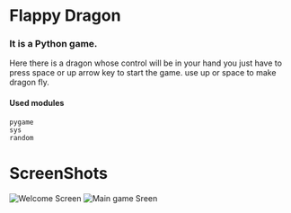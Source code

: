 # **Flappy Dragon**

### It is a Python game.
Here there is a dragon whose control will be in your hand you just have to press space or up arrow key to start the game. use up or space to make dragon fly. 

#### Used modules 

    pygame 
    sys 
    random


# **ScreenShots**   

![Welcome Screen](https://github.com/Adityamishra9719/Flappy-Dragon-Game/assets/105539123/1045cdd5-4d05-4376-b102-2d70fa99e911)
![Main game Sreen ](https://github.com/Adityamishra9719/Flappy-Dragon-Game/assets/105539123/bb22ebca-5409-4c92-a764-ae998089468a)


